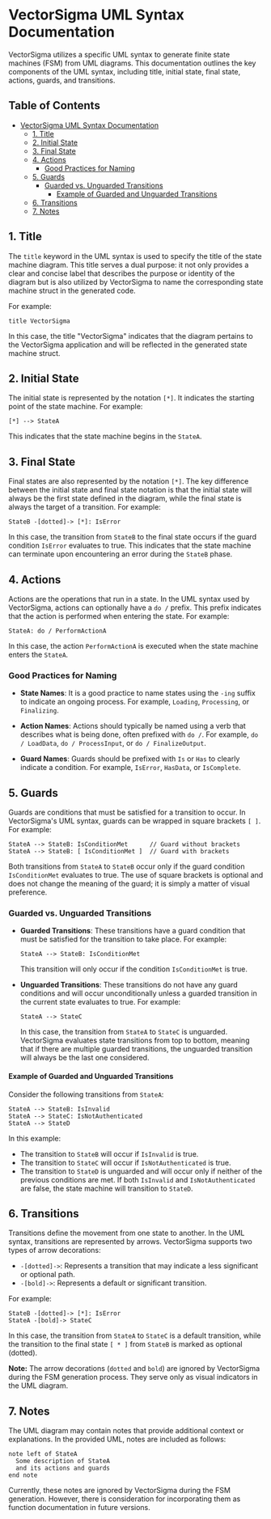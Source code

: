 # VectorSigma UML Syntax Documentation

VectorSigma utilizes a specific UML syntax to generate finite state machines
(FSM) from UML diagrams. This documentation outlines the key components of the
UML syntax, including title, initial state, final state, actions, guards, and
transitions.

<!-- markdown-toc start - Don't edit this section. Run M-x markdown-toc-refresh-toc -->

## Table of Contents

- [VectorSigma UML Syntax Documentation](#vectorsigma-uml-syntax-documentation)
  - [1. Title](#1-title)
  - [2. Initial State](#2-initial-state)
  - [3. Final State](#3-final-state)
  - [4. Actions](#4-actions)
    - [Good Practices for Naming](#good-practices-for-naming)
  - [5. Guards](#5-guards)
    - [Guarded vs. Unguarded Transitions](#guarded-vs-unguarded-transitions)
      - [Example of Guarded and Unguarded Transitions](#example-of-guarded-and-unguarded-transitions)
  - [6. Transitions](#6-transitions)
  - [7. Notes](#7-notes)

<!-- markdown-toc end -->

## 1. Title

The `title` keyword in the UML syntax is used to specify the title of the state
machine diagram. This title serves a dual purpose: it not only provides a clear
and concise label that describes the purpose or identity of the diagram but is
also utilized by VectorSigma to name the corresponding state machine struct in
the generated code.

For example:

```plaintext
title VectorSigma
```

In this case, the title "VectorSigma" indicates that the diagram pertains to the
VectorSigma application and will be reflected in the generated state machine
struct.

## 2. Initial State

The initial state is represented by the notation `[*]`. It indicates the
starting point of the state machine. For example:

```plantuml
[*] --> StateA
```

This indicates that the state machine begins in the `StateA`.

## 3. Final State

Final states are also represented by the notation `[*]`. The key difference
between the initial state and final state notation is that the initial state
will always be the first state defined in the diagram, while the final state is
always the target of a transition. For example:

```plantuml
StateB -[dotted]-> [*]: IsError
```

In this case, the transition from `StateB` to the final state occurs if the
guard condition `IsError` evaluates to true. This indicates that the state
machine can terminate upon encountering an error during the `StateB` phase.

## 4. Actions

Actions are the operations that run in a state. In the UML syntax used by
VectorSigma, actions can optionally have a `do /` prefix. This prefix indicates
that the action is performed when entering the state. For example:

```plantuml
StateA: do / PerformActionA
```

In this case, the action `PerformActionA` is executed when the state machine
enters the `StateA`.

### Good Practices for Naming

- **State Names**: It is a good practice to name states using the `-ing` suffix
  to indicate an ongoing process. For example, `Loading`, `Processing`, or
  `Finalizing`.

- **Action Names**: Actions should typically be named using a verb that
  describes what is being done, often prefixed with `do /`. For example,
  `do / LoadData`, `do / ProcessInput`, or `do / FinalizeOutput`.

- **Guard Names**: Guards should be prefixed with `Is` or `Has` to clearly
  indicate a condition. For example, `IsError`, `HasData`, or `IsComplete`.

## 5. Guards

Guards are conditions that must be satisfied for a transition to occur. In
VectorSigma's UML syntax, guards can be wrapped in square brackets `[ ]`. For
example:

```plantuml
StateA --> StateB: IsConditionMet      // Guard without brackets
StateA --> StateB: [ IsConditionMet ]  // Guard with brackets
```

Both transitions from `StateA` to `StateB` occur only if the guard condition
`IsConditionMet` evaluates to true. The use of square brackets is optional and
does not change the meaning of the guard; it is simply a matter of visual
preference.

### Guarded vs. Unguarded Transitions

- **Guarded Transitions**: These transitions have a guard condition that must be
  satisfied for the transition to take place. For example:

  ```plantuml
  StateA --> StateB: IsConditionMet
  ```

  This transition will only occur if the condition `IsConditionMet` is true.

- **Unguarded Transitions**: These transitions do not have any guard conditions
  and will occur unconditionally unless a guarded transition in the current
  state evaluates to true. For example:

  ```plantuml
  StateA --> StateC
  ```

  In this case, the transition from `StateA` to `StateC` is unguarded.
  VectorSigma evaluates state transitions from top to bottom, meaning that if
  there are multiple guarded transitions, the unguarded transition will always
  be the last one considered.

#### Example of Guarded and Unguarded Transitions

Consider the following transitions from `StateA`:

```plantuml
StateA --> StateB: IsInvalid
StateA --> StateC: IsNotAuthenticated
StateA --> StateD
```

In this example:

- The transition to `StateB` will occur if `IsInvalid` is true.
- The transition to `StateC` will occur if `IsNotAuthenticated` is true.
- The transition to `StateD` is unguarded and will occur only if neither of the
  previous conditions are met. If both `IsInvalid` and `IsNotAuthenticated` are
  false, the state machine will transition to `StateD`.

## 6. Transitions

Transitions define the movement from one state to another. In the UML syntax,
transitions are represented by arrows. VectorSigma supports two types of arrow
decorations:

- `-[dotted]->`: Represents a transition that may indicate a less significant or
  optional path.
- `-[bold]->`: Represents a default or significant transition.

For example:

```plantuml
StateB -[dotted]-> [*]: IsError
StateA -[bold]-> StateC
```

In this case, the transition from `StateA` to `StateC` is a default transition,
while the transition to the final state `[ * ]` from `StateB` is marked as
optional (dotted).

**Note:** The arrow decorations (`dotted` and `bold`) are ignored by VectorSigma
during the FSM generation process. They serve only as visual indicators in the
UML diagram.

## 7. Notes

The UML diagram may contain notes that provide additional context or
explanations. In the provided UML, notes are included as follows:

```plantuml
note left of StateA
  Some description of StateA
  and its actions and guards
end note
```

Currently, these notes are ignored by VectorSigma during the FSM generation.
However, there is consideration for incorporating them as function documentation
in future versions.
